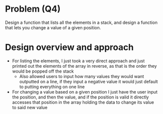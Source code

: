 # Problem (Q4)
Design a function that lists all the elements in a stack, and design a function that lets you change a value of a given position.

# Design overview and approach
-	For listing the elements, I just took a very direct approach and just printed out the elements of the array in reverse, as that is the order they would be popped off the stack
    -	Also allowed users to input how many values they would want outputted on a line, if they input a negative value it would just default to putting everything on one line
-	For changing a value based on a given position I just have the user input the position, and then the value, and if the position is valid it directly accesses that position in the array holding the data to change its value to said new value
